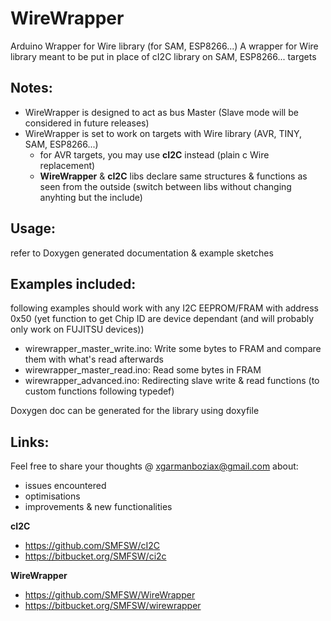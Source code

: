 # WireWrapper
Arduino Wrapper for Wire library (for SAM, ESP8266...)
A wrapper for Wire library meant to be put in place of cI2C library on SAM, ESP8266... targets

## Notes:
* WireWrapper is designed to act as bus Master (Slave mode will be considered in future releases)
* WireWrapper is set to work on targets with Wire library (AVR, TINY, SAM, ESP8266...)
  * for AVR targets, you may use **cI2C** instead (plain c Wire replacement)
  * **WireWrapper** & **cI2C** libs declare same structures & functions as seen from the outside
    (switch between libs without changing anyhting but the include)

## Usage: 
refer to Doxygen generated documentation & example sketches

## Examples included:
following examples should work with any I2C EEPROM/FRAM with address 0x50
(yet function to get Chip ID are device dependant (and will probably only work on FUJITSU devices))
* wirewrapper_master_write.ino: Write some bytes to FRAM and compare them with what's read afterwards
* wirewrapper_master_read.ino: Read some bytes in FRAM
* wirewrapper_advanced.ino: Redirecting slave write & read functions (to custom functions following typedef)

Doxygen doc can be generated for the library using doxyfile

## Links:

Feel free to share your thoughts @ xgarmanboziax@gmail.com about:
* issues encountered
* optimisations
* improvements & new functionalities

**cI2C**
- https://github.com/SMFSW/cI2C
- https://bitbucket.org/SMFSW/ci2c

**WireWrapper**
- https://github.com/SMFSW/WireWrapper
- https://bitbucket.org/SMFSW/wirewrapper
